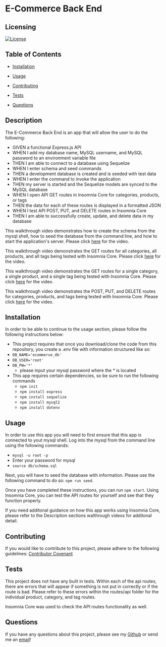 # E-Commerce Back End


## Licensing

[![License](https://img.shields.io/badge/License-MIT-yellow.svg)](https://choosealicense.com/licenses/mit/)
    


## Table of Contents

* [Installation](#installation)
    

* [Usage](#usage)
    

* [Contributing](#contributing)
    

* [Tests](#tests)
    

* [Questions](#questions)
    
    


## Description

The E-Commerce Back End is an app that will allow the user to do the following:
- GIVEN a functional Express.js API
- WHEN I add my database name, MySQL username, and MySQL password to an environment variable file
- THEN I am able to connect to a database using Sequelize
- WHEN I enter schema and seed commands
- THEN a development database is created and is seeded with test data
- WHEN I enter the command to invoke the application
- THEN my server is started and the Sequelize models are synced to the MySQL database
- WHEN I open API GET routes in Insomnia Core for categories, products, or tags
- THEN the data for each of these routes is displayed in a formatted JSON
- WHEN I test API POST, PUT, and DELETE routes in Insomnia Core
- THEN I am able to successfully create, update, and delete data in my database

This walkthrough video demonstrates how to create the schema from the mysql shell, how to seed the database from the command line, and how to start the application's server. Please click [here](https://watch.screencastify.com/v/tiKVmAL7FpaHQXOlbGaB) for the video.

This walkthrough video demonstrates the GET routes for all categories, all products, and all tags being tested with Insomnia Core. Please click [here](https://watch.screencastify.com/v/nrqZjwqsSRp6s4gyA8wD) for the video.

This walkthrough video demonstrates the GET routes for a single category, a single product, and a single tag being tested with Insomnia Core. Please click [here](https://watch.screencastify.com/v/VNO4MppHa29guOeUR9Gq) for the video.

This walkthrough video demonstrates the POST, PUT, and DELETE routes for categories, products, and tags being tested with Insomnia Core. Please click [here](https://watch.screencastify.com/v/rPfXhpyoWP5fD2vW2GLp) for the video.


## Installation

In order to be able to continue to the usage section, please follow the following instructions below:
- This project requires that once you download/clone the code from this repository, you create a .env file with information structured like so:
 - `DB_NAME='ecommerve_db'`
 - `DB_USER='root'`
 - `DB_PW='*'`
    - please input your mysql password where the * is located
- This app requires certain dependencies, so be sure to run the following commands
    - `npm init`
    - `npm install express`
    - `npm install sequelize`
    - `npm install mysql2`
    - `npm install dotenv`
    

## Usage

In order to use this app you will need to first ensure that this app is connected to yout mysql shell. Log into the mysql from the command line using the following commands:
- `mysql -u root -p`
- Enter your password for mysql
- `source db/schema.sql`

Next, you will have to seed the database with information. Please use the following command to do so: `npm run seed`.

Once you have completed these instructions, you can run `npm start`. Using Insomnia Core, you can test the API routes for yourself and see that they function properly.

If you need additonal guidance on how this app works using Insomnia Core, please refer to the Description sections walthrough videos for additonal detail.
    

## Contributing

If you would like to contribute to this project, please adhere to the following guidelines: [Contributor Covenant](https://www.contributor-covenant.org/)
    

## Tests

This project does not have any built in tests. Within each of the api routes, there are errors that will appear if something is not put in correctly or if the route is bad. Please refer to these errors within the routes/api folder for the individual product, category, and tag routes.

Insomnia Core was used to check the API routes functionality as well.


## Questions

If you have any questions about this project, please see my [Github](https://github.com/tniemeye19) or send me an [email](timothy.niemeyer19@gmail.com)!
